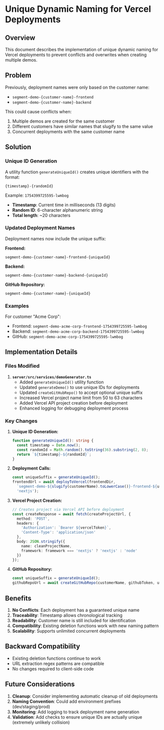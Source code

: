 # Unique Dynamic Naming for Vercel Deployments

## Overview

This document describes the implementation of unique dynamic naming for Vercel deployments to prevent conflicts and overwrites when creating multiple demos.

## Problem

Previously, deployment names were only based on the customer name:
- `segment-demo-{customer-name}-frontend`
- `segment-demo-{customer-name}-backend`

This could cause conflicts when:
1. Multiple demos are created for the same customer
2. Different customers have similar names that slugify to the same value
3. Concurrent deployments with the same customer name

## Solution

### Unique ID Generation

A utility function `generateUniqueId()` creates unique identifiers with the format:
```
{timestamp}-{randomId}
```

Example: `1754399725595-lwmbog`

- **Timestamp**: Current time in milliseconds (13 digits)
- **Random ID**: 6-character alphanumeric string
- **Total length**: ~20 characters

### Updated Deployment Names

Deployment names now include the unique suffix:

**Frontend:**
```
segment-demo-{customer-name}-frontend-{uniqueId}
```

**Backend:**
```
segment-demo-{customer-name}-backend-{uniqueId}
```

**GitHub Repository:**
```
segment-demo-{customer-name}-{uniqueId}
```

### Examples

For customer "Acme Corp":
- Frontend: `segment-demo-acme-corp-frontend-1754399725595-lwmbog`
- Backend: `segment-demo-acme-corp-backend-1754399725595-lwmbog`
- GitHub: `segment-demo-acme-corp-1754399725595-lwmbog`

## Implementation Details

### Files Modified

1. **`server/src/services/demoGenerator.ts`**
   - Added `generateUniqueId()` utility function
   - Updated `generateDemo()` to use unique IDs for deployments
   - Updated `createGitHubRepo()` to accept optional unique suffix
   - Increased Vercel project name limit from 50 to 63 characters
   - Added Vercel API project creation before deployment
   - Enhanced logging for debugging deployment process

### Key Changes

1. **Unique ID Generation:**
   ```typescript
   function generateUniqueId(): string {
     const timestamp = Date.now();
     const randomId = Math.random().toString(36).substring(2, 8);
     return `${timestamp}-${randomId}`;
   }
   ```

2. **Deployment Calls:**
   ```typescript
   const uniqueSuffix = generateUniqueId();
   frontendUrl = await deployToVercel(frontendDir, 
     `segment-demo-${slugify(customerName).toLowerCase()}-frontend-${uniqueSuffix}`, 
     'nextjs');
   ```

3. **Vercel Project Creation:**
   ```typescript
   // Creates project via Vercel API before deployment
   const createResponse = await fetch(createProjectUrl, {
     method: 'POST',
     headers: {
       'Authorization': `Bearer ${vercelToken}`,
       'Content-Type': 'application/json'
     },
     body: JSON.stringify({
       name: cleanProjectName,
       framework: framework === 'nextjs' ? 'nextjs' : 'node'
     })
   });
   ```

4. **GitHub Repository:**
   ```typescript
   const uniqueSuffix = generateUniqueId();
   githubRepoUrl = await createGitHubRepo(customerName, githubToken, uniqueSuffix);
   ```

## Benefits

1. **No Conflicts**: Each deployment has a guaranteed unique name
2. **Traceability**: Timestamp allows chronological tracking
3. **Readability**: Customer name is still included for identification
4. **Compatibility**: Existing deletion functions work with new naming pattern
5. **Scalability**: Supports unlimited concurrent deployments

## Backward Compatibility

- Existing deletion functions continue to work
- URL extraction regex patterns are compatible
- No changes required to client-side code

## Future Considerations

1. **Cleanup**: Consider implementing automatic cleanup of old deployments
2. **Naming Convention**: Could add environment prefixes (dev/staging/prod)
3. **Monitoring**: Add logging to track deployment name generation
4. **Validation**: Add checks to ensure unique IDs are actually unique (extremely unlikely collision) 